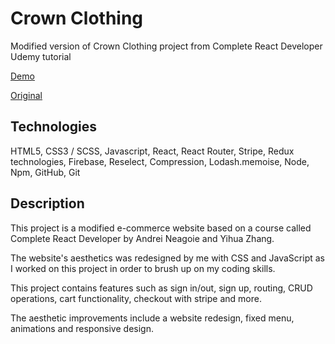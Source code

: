 # Crown Clothing

Modified version of Crown Clothing project from Complete React Developer Udemy tutorial

[Demo](https://crown-clothing-live-quentin.herokuapp.com/)

[Original](https://crwnshop.herokuapp.com/)

## Technologies

HTML5, CSS3 / SCSS, Javascript, React, React Router, Stripe, Redux technologies, Firebase, Reselect, Compression, Lodash.memoise, Node, Npm, GitHub, Git

## Description

This project is a modified e-commerce website based on a course called Complete React Developer by Andrei Neagoie and Yihua Zhang.

The website's aesthetics was redesigned by me with CSS and JavaScript as I worked on this project in order to brush up on my coding skills.

This project contains features such as sign in/out, sign up, routing, CRUD operations, cart functionality, checkout with stripe and more.

The aesthetic improvements include a website redesign, fixed menu, animations and responsive design.
